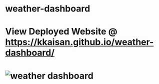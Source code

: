# weather-dashboard
# View Deployed Website @ https://kkaisan.github.io/weather-dashboard/
# ![weather dashboard](https://user-images.githubusercontent.com/87348683/132614183-481ff8e2-92d5-452d-86cf-6ae49faffa29.PNG)
